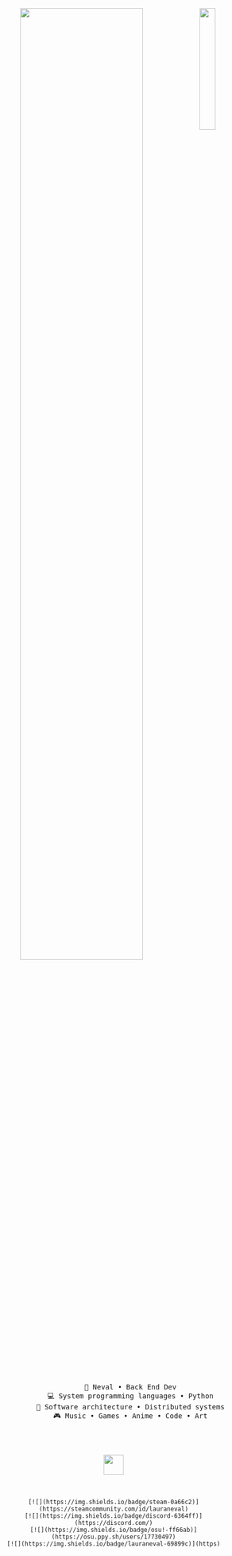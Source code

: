 <div align="center">
    <img src="https://media.tenor.com/OtmGW7s3znAAAAAi/miku-hatsune-miku.gif" width="25%" align="right" />
    <img src="https://readme-typing-svg.demolab.com?font=Inconsolata&weight=500&size=50&duration=4000&pause=300&color=A7A459&center=true&vCenter=true&multiline=true&repeat=false&random=false&width=1300&height=140&lines=Hello+hallo;I'm+Neval%2C+a+tech+anime++girl+%E2%9C%A9" width="70%" />
    <br><br>
    <pre>
        💼 Neval • Back End Dev
        💻 System programming languages • Python
        📖 Software architecture • Distributed systems
        🎮 Music • Games • Anime • Code • Art
    </pre>
    <br><br>
    <img src="https://media.tenor.com/RoLRxf8N3MIAAAAi/miku-wave.gif" height="40" />
    <br><br><br>
    
    [![](https://img.shields.io/badge/steam-0a66c2)](https://steamcommunity.com/id/lauraneval)
    [![](https://img.shields.io/badge/discord-6364ff)](https://discord.com/)
    [![](https://img.shields.io/badge/osu!-ff66ab)](https://osu.ppy.sh/users/17730497)
    [![](https://img.shields.io/badge/lauraneval-69899c)](https)
</div>

<!--
**lauraneval/lauraneval** is a ✨ _special_ ✨ repository because its `README.md` (this file) appears on your GitHub profile.

Here are some ideas to get you started:

- 🔭 I’m currently working on ...
- 🌱 I’m currently learning ...
- 👯 I’m looking to collaborate on ...
- 🤔 I’m looking for help with ...
- 💬 Ask me about ...
- 📫 How to reach me: ...
- 😄 Pronouns: ...
- ⚡ Fun fact: ...
-->
